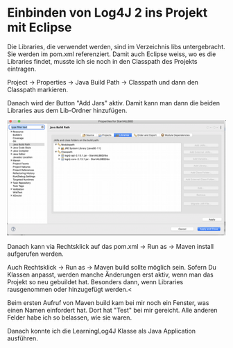 # Einbinden von Log4J 2 ins Projekt mit Eclipse #

Die Libraries, die verwendet werden, sind im Verzeichnis libs untergebracht. Sie werden im pom.xml referenziert. Damit auch Eclipse weiss, wo es die Libraries findet, musste ich sie noch in den Classpath des Projekts eintragen.

Project -> Properties -> Java Build Path -> Classpath und dann den Classpath markieren.

Danach wird der Button "Add Jars" aktiv. Damit kann man dann die beiden Libraries aus dem Lib-Ordner hinzufügen.

![image](./log4jInClasspath.png)

Danach kann via Rechtsklick auf das pom.xml -> Run as -> Maven install aufgerufen werden.

Auch Rechtsklick -> Run as -> Maven build sollte möglich sein. Sofern Du Klassen anpasst, werden manche Änderungen erst aktiv, wenn man das Projekt so neu gebuildet hat. Besonders dann, wenn Libraries rausgenommen oder hinzugefügt werden.<

Beim ersten Aufruf von Maven build kam bei mir noch ein Fenster, was einen Namen einfordert hat. Dort hat "Test" bei mir gereicht. Alle anderen Felder habe ich so belassen, wie sie waren.

Danach konnte ich die LearningLog4J Klasse als Java Application ausführen.
